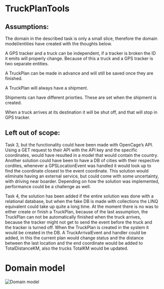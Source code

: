 # TruckPlanTools

## Assumptions:
The domain in the described task is only a small slice, therefore the domain model/entities have created with the thoughts below.

A GPS tracker and a truck can be independent, if a tracker is broken the ID it emits will properly change. Because of this a truck and a GPS tracker is two separate entities.

A TruckPlan can be made in advance and will still be saved once they are finished.

A TruckPlan will always have a shipment.

Shipments can have different priorties. These are set when the shipment is created.

When a truck arrives at its destination it will be shut off, and that will stop in GPS tracker.

## Left out of scope:
Task 3, but the functionality could have been made with OpenCage’s API. Using a GET request to their API with the API key and the specific coordinates, would have resulted in a model that would contain the country. 
Another solution could have been to have a DB of cities with their respective cordites, whenever a GPSLocationEvent was handled it would look up to find the coordinate closest to the event coordinate. This solution would eliminate having an external service, but could come with some uncertainty, with driving near boarder. Depending on how the solution was implemented, performance could be a challenge as well.

Task 4, the solution has been added if the entire solution was done with a relational database, but when the fake DB is made with collections the LINQ equivalent could take up quite a long time.
At the moment there is no was to either create or finish a TruckPlan, because of the last assumption, the TruckPlan can not be automatically finished when the truck arrives, because the tracker might not get to send the event before the truck and the tracker is turned off. When the TruckPlan is created in the system it would be created in the DB. A TruckArrivalEvent and handler could be added, in this the current plan would change status and the distance between the last location and the end coordinate would be added to TotalDistanceKM, also the trucks TotalKM would be updated.

# Domain model
![Domain model](https://user-images.githubusercontent.com/84728646/217355268-2666aa7a-ccfc-4ba1-909d-f3e78998a596.png)
